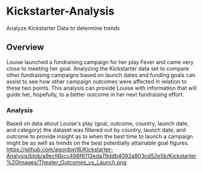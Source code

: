 # Kickstarter-Analysis
Analyze Kickstarter Data to determine trends
## Overview
Louise launched a fundraising campaign for her play Fever and came very close to meeting her goal. Analyzing the Kickstarter data set to compare other fundraising campaigns based on launch dates and funding goals can assist to see how other campaign outcomes were affected in relation to these two points. This analysis can provide Louise with information that will guide her, hopefully, to a better outcome in her next fundraising effort.
### Analysis
  Based on data about Louise's play (goal, outcome, country, launch date, and category) the dataset was filtered out by country, launch date, and outcome to provide insight as to   when the best time to launch a campaign might be as well as trends on the best potentially attainable goal figures.
   https://github.com/agordon16/Kickstarter-Analysis/blob/a9ecf4bcc498f6113eda79ddb4092a803cd52e5b/Kickstarter%20Images/Theater_Outcomes_vs_Launch.png
